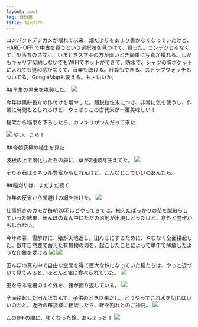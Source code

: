 ```yaml
---
layout: post
tag: 自然農
title: 稲刈り中
---
```

コンパクトデジカメが壊れて以来、畑だよりをあまり書かなくなっていたけど、HARD-OFF で中古を買うという選択肢を見つけて、買った。コンデジじゃなくて、型落ちのスマホ。いまどきスマホの方が暗いとき簡単に写真が撮れる。しかもキャリア契約しないでもWIFIでネットができて、防水で、シャツの胸ポケットに入れても違和感がなくて、音楽も聴ける。計算もできる。ストップウォッチもついてる。GoogleMapも使える。も・いいか。

##早生の黒米を脱穀した。
![](https://farm2.staticflickr.com/1937/30738072067_17f34588b3.jpg)

今年は黒餅長介の作付けを増やした。超脱粒性米につき、非常に気を使うし、作業に時間もとられるけど、やっぱりこの古代米が一番美味しい！

稲架から稲束を下ろしたら、カマキリがつんだって来た

![](https://farm5.staticflickr.com/4876/44764411895_10bb0f5bf8.jpg)
やい、こら！

##今朝究極の植生を見た

波板の上で風化した石の屑に、草が2種類芽生えてた。
![](https://farm5.staticflickr.com/4879/44797928975_df2eef8f7d.jpg)

そりゃ石はミネラル豊富かもしれんけど、こんなとこでいいのあんたら。

##稲刈りは、まだまだ続く

昨年の反省から雀避けの網を掛けた。
![](https://farm5.staticflickr.com/4821/44797932075_2047809118.jpg)

仕事好きのカモが毎朝20羽ほどやってきては、植えたばっかりの苗を蹴散らしていった結果、田んぼの真ん中にただの沼地が出現しとったけど、意外と豊作かもしれない。

今年の春、雪解けに、猪が天地返し。田んぼにするために、やむなく全面耕起した。数年自然農で蓄えた有機物の力を、起こしたことによって単年で解放したような印象を受ける
![](https://farm5.staticflickr.com/4918/44815510005_81506f19fd.jpg)
![](https://farm5.staticflickr.com/4839/30789160347_2261df5229.jpg)

田んぼの真ん中で自由な空間を得て巨大な株になっていた稲たちは、やっと近づいて見てみると、ほとんど雀に食べられていた。
![](https://farm5.staticflickr.com/4887/43911841920_c2f831c93d.jpg)

田を守る電柵のすぐ外を、猪が掘り返している。
![](https://farm2.staticflickr.com/1946/45678975942_a4a4aa0235.jpg)

全面耕起した田んぼなんて、子供のとき以来だし。どうやってこれ水を切ればいいのかと。近所の布袋様に相談したら、畔を割れとのご神託。
![](https://farm5.staticflickr.com/4828/44815516465_4d725a2ef9.jpg)

この8年の間に、強くなった嫁。あらよっと！
![](https://farm2.staticflickr.com/1937/43911844270_a0007d7bbe.jpg)


